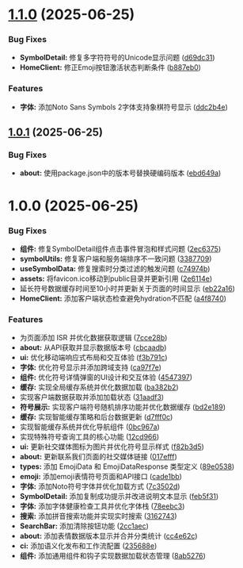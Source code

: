# [1.1.0](https://github.com/nowscott/rarecharweb/compare/v1.0.1...v1.1.0) (2025-06-25)


### Bug Fixes

* **SymbolDetail:** 修复多字符符号的Unicode显示问题 ([d69dc31](https://github.com/nowscott/rarecharweb/commit/d69dc3183869463cf9d24cb876acf0af624f4b0e))
* **HomeClient:** 修正Emoji按钮激活状态判断条件 ([b887eb0](https://github.com/nowscott/rarecharweb/commit/b887eb04fac14ec85b630b036882d9fa7b6cdeb0))


### Features

* **字体:** 添加Noto Sans Symbols 2字体支持象棋符号显示 ([ddc2b4e](https://github.com/nowscott/rarecharweb/commit/ddc2b4e7f4a527e6ef8402e9f82f1f16c2e55237))

## [1.0.1](https://github.com/nowscott/rarecharweb/compare/v1.0.0...v1.0.1) (2025-06-25)


### Bug Fixes

* **about:** 使用package.json中的版本号替换硬编码版本 ([ebd649a](https://github.com/nowscott/rarecharweb/commit/ebd649ad76a3223dc6d88834426c21eeea9e2b05))

# 1.0.0 (2025-06-25)


### Bug Fixes

* **组件:** 修复SymbolDetail组件点击事件冒泡和样式问题 ([2ec6375](https://github.com/nowscott/rarecharweb/commit/2ec6375b96d558715c88c0dcaa9e3bed5b6ed1e7))
* **symbolUtils:** 修复客户端和服务端排序不一致问题 ([3387709](https://github.com/nowscott/rarecharweb/commit/3387709567641713ec72fbfd37bad7da2f3cf1e8))
* **useSymbolData:** 修复搜索时分类过滤的触发问题 ([c74974b](https://github.com/nowscott/rarecharweb/commit/c74974be7afcf0f4201cbabd2c461b820bcb4c18))
* **assets:** 将favicon.ico移动到public目录并更新引用 ([2e6114e](https://github.com/nowscott/rarecharweb/commit/2e6114e612e9164820f2b8767c36bb96a0b2da15))
* 延长符号数据缓存时间至10小时并更新关于页面的时间显示 ([eb22a16](https://github.com/nowscott/rarecharweb/commit/eb22a167d8828497a717b00c0813e19a7d732a08))
* **HomeClient:** 添加客户端状态检查避免hydration不匹配 ([a4f8740](https://github.com/nowscott/rarecharweb/commit/a4f8740fde721a0ddd4c34d9987892a486abd762))


### Features

* 为页面添加 ISR 并优化数据获取逻辑 ([7cce28b](https://github.com/nowscott/rarecharweb/commit/7cce28bc19e61aa1da2c42cabe8830af5ab7988d))
* **about:** 从API获取并显示数据版本号 ([cbcaadb](https://github.com/nowscott/rarecharweb/commit/cbcaadbf35702fadf92934eb57be0b80dc4099ed))
* **ui:** 优化移动端响应式布局和交互体验 ([f3b791c](https://github.com/nowscott/rarecharweb/commit/f3b791c4ffea85ab11442368550efd848cbc23b7))
* **字体:** 优化符号显示并添加跨域支持 ([ca97f7e](https://github.com/nowscott/rarecharweb/commit/ca97f7eb97c6e68ba2600e028bb6188021041f10))
* **组件:** 优化符号详情弹窗的UI设计和交互体验 ([4547397](https://github.com/nowscott/rarecharweb/commit/4547397f7aaf02485ab14eddc25d38408908aaa6))
* **缓存:** 实现全局缓存系统并优化数据加载 ([ba382b2](https://github.com/nowscott/rarecharweb/commit/ba382b2f15be6bc22b2dc342a96b6463fd5550c4))
* 实现客户端数据获取并添加加载状态 ([31aadf3](https://github.com/nowscott/rarecharweb/commit/31aadf3171a4ecce8686b1efdee1d3792f5ae479))
* **符号展示:** 实现客户端符号随机排序功能并优化数据缓存 ([bd2e189](https://github.com/nowscott/rarecharweb/commit/bd2e1892d1cccb760acd42bdf67672b7a3dd6426))
* **缓存:** 实现智能缓存策略和后台数据更新 ([d7fff0c](https://github.com/nowscott/rarecharweb/commit/d7fff0ca0f307d81cc6a31b5d53cf09f6ebca38c))
* 实现智能缓存系统并优化导航组件 ([0bc967a](https://github.com/nowscott/rarecharweb/commit/0bc967a2434dedc9bee047fc4eeb87c0e9621c1c))
* 实现特殊符号查询工具的核心功能 ([12cd966](https://github.com/nowscott/rarecharweb/commit/12cd966e907348eb1e80169212b11461801721b9))
* **ui:** 更新社交媒体图标为图片并优化符号显示样式 ([f82b3d5](https://github.com/nowscott/rarecharweb/commit/f82b3d5fa96f63178f0793a30b2475a16f3dc489))
* **about:** 更新联系我们页面的社交媒体链接 ([017efff](https://github.com/nowscott/rarecharweb/commit/017efffb1a2c6ab52b3f9940712890ed3d821a5d))
* **types:** 添加 EmojiData 和 EmojiDataResponse 类型定义 ([89e0538](https://github.com/nowscott/rarecharweb/commit/89e0538475ca5bcac7c910913608d2d8c3cf6b3e))
* **emoji:** 添加emoji表情符号页面和API接口 ([cade1bb](https://github.com/nowscott/rarecharweb/commit/cade1bb0aa8685e8fff20ffd7fc1d7766f30c402))
* **字体:** 添加Noto符号字体并优化加载方式 ([7c3502d](https://github.com/nowscott/rarecharweb/commit/7c3502d79938247d3310dd43fd83b4d62f872ada))
* **SymbolDetail:** 添加复制成功提示并改进说明文本显示 ([feb5f31](https://github.com/nowscott/rarecharweb/commit/feb5f3108311ddbb85ed704114b906bee3827d82))
* **字体:** 添加字体健康检查工具并优化字体栈 ([78eebc3](https://github.com/nowscott/rarecharweb/commit/78eebc3c1f168edbfd2b6003e3c5c8093c9b993d))
* **搜索:** 添加拼音搜索功能并实现实时搜索 ([3162743](https://github.com/nowscott/rarecharweb/commit/3162743b50d60e41cb208db60459162c0918d610))
* **SearchBar:** 添加清除按钮功能 ([2cc1aec](https://github.com/nowscott/rarecharweb/commit/2cc1aecda99ff7140af5fce2bb0224e25e5f82e5))
* **about:** 添加表情数据版本显示并合并分类统计 ([cc4e62c](https://github.com/nowscott/rarecharweb/commit/cc4e62c6b0fc6a3b3123f7d6e3b3be221a3b0751))
* **ci:** 添加语义化发布和工作流配置 ([235688e](https://github.com/nowscott/rarecharweb/commit/235688ef6ae2da38ea0b77c38cabd89b5363422c))
* **组件:** 添加通用组件和钩子实现数据加载状态管理 ([8ab5276](https://github.com/nowscott/rarecharweb/commit/8ab5276d3467857b3b84d7f66dd45d33e02fde30))
